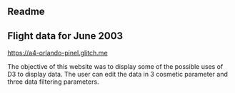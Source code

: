 ## Readme

## Flight data for June 2003
https://a4-orlando-pinel.glitch.me

The objective of this website was to display some of the possible uses of D3 to display data. The user can edit the data in 3 cosmetic parameter and three data filtering parameters.
